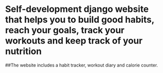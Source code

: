 # Self-development django website that helps you to build good habits, reach your goals, track your workouts and keep track of your nutrition
##The website includes a habit tracker, workout diary and calorie counter.

